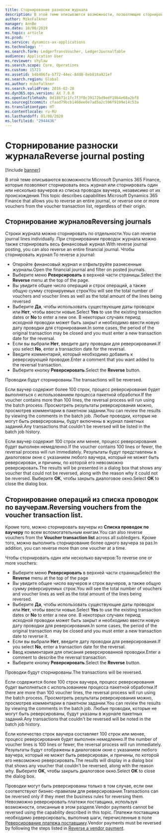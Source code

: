 ```yaml
---
title: Сторнирование разноски журнала
description: В этой теме описываются возможности, позволяющие сторнировать ваучеры из списка проводок по ваучеру или из финансовых журналов.
author: MikeFalkner
manager: AnnBe
ms.date: 10/08/2019
ms.topic: article
ms.prod: ''
ms.service: dynamics-ax-applications
ms.technology: ''
ms.search.form: LedgerTransVoucher, LedgerJournalTable
audience: Application User
ms.reviewer: shylaw
ms.search.scope: Core, Operations
ms.custom: 15721
ms.assetid: b4b406fa-b772-44ec-8dd8-8eb818a921ef
ms.search.region: Global
ms.author: mikefalkner
ms.search.validFrom: 2016-02-28
ms.dyn365.ops.version: AX 7.0.0
ms.openlocfilehash: 0d18b71c1fc7f3f0c39172bd9edf19b4e60a2bf8
ms.sourcegitcommit: cfaad79bcb1460ee0e7ad5a2c596f9199e14c53a
ms.translationtype: HT
ms.contentlocale: ru-RU
ms.lasthandoff: 01/08/2020
ms.locfileid: "2944436"
---
```

# <a name="reverse-journal-posting"></a><span data-ttu-id="6b16b-103">Сторнирование разноски журнала</span><span class="sxs-lookup"><span data-stu-id="6b16b-103">Reverse journal posting</span></span>

[!include [banner](../includes/banner.md)]

<span data-ttu-id="6b16b-104">В этой теме описываются возможности Microsoft Dynamics 365 Finance, которые позволяют сторнировать весь журнал или сторнировать один или несколько ваучеров из списка проводок ваучера, независимо от их происхождения.</span><span class="sxs-lookup"><span data-stu-id="6b16b-104">This topic describes capabilities Microsoft Dynamics 365 Finance that allows you to reverse an entire journal, or reverse one or more vouchers from the voucher transaction list, regardless of their origin.</span></span> 

## <a name="reversing-journals"></a><span data-ttu-id="6b16b-105">Сторнирование журналов</span><span class="sxs-lookup"><span data-stu-id="6b16b-105">Reversing journals</span></span>

<span data-ttu-id="6b16b-106">Строки журнала можно сторнировать по отдельности.</span><span class="sxs-lookup"><span data-stu-id="6b16b-106">You can reverse journal lines individually.</span></span> <span data-ttu-id="6b16b-107">При сторнировании проводок журнала можно также сторнировать весь финансовый журнал.</span><span class="sxs-lookup"><span data-stu-id="6b16b-107">With reverse journal posting, you can also reverse an entire financial journal.</span></span> <span data-ttu-id="6b16b-108">Чтобы сторнировать журнал:</span><span class="sxs-lookup"><span data-stu-id="6b16b-108">To reverse a journal:</span></span> 

- <span data-ttu-id="6b16b-109">Откройте финансовый журнал и отфильтруйте разнесенные журналы.</span><span class="sxs-lookup"><span data-stu-id="6b16b-109">Open the financial journal and filter on posted journals.</span></span>
- <span data-ttu-id="6b16b-110">Выберите меню **Реверсировать** в верхней части страницы.</span><span class="sxs-lookup"><span data-stu-id="6b16b-110">Select the **Reverse** menu at the top of the page.</span></span>
- <span data-ttu-id="6b16b-111">Вы увидите общее число операций и строк операций, а также общую сумму сторнируемых строк</span><span class="sxs-lookup"><span data-stu-id="6b16b-111">You will see the total number of vouchers and voucher lines as well as the total amount of the lines being reversed</span></span>
- <span data-ttu-id="6b16b-112">Выберите **Да**, чтобы использовать существующие даты проводок или **Нет**, чтобы ввести новые.</span><span class="sxs-lookup"><span data-stu-id="6b16b-112">Select **Yes** to use the existing transaction dates or **No** to enter a new one.</span></span> <span data-ttu-id="6b16b-113">В некоторых случаях период исходной проводки может быть закрыт и необходимо ввести новую дату проводки для сторнирования.</span><span class="sxs-lookup"><span data-stu-id="6b16b-113">In some cases, the period of the original transaction may be closed and you must enter a new transaction date for the reversal.</span></span>
- <span data-ttu-id="6b16b-114">Если вы выбрали **Нет**, введите дату проводки для реверсирования.</span><span class="sxs-lookup"><span data-stu-id="6b16b-114">If you select **No**, enter a transaction date for the reversal.</span></span> 
- <span data-ttu-id="6b16b-115">Введите комментарий, который необходимо добавить к реверсирующей проводке.</span><span class="sxs-lookup"><span data-stu-id="6b16b-115">Enter a comment that you want added to the reversal transaction.</span></span>
- <span data-ttu-id="6b16b-116">Выберите кнопку **Реверсировать**.</span><span class="sxs-lookup"><span data-stu-id="6b16b-116">Select the **Reverse** button.</span></span>

<span data-ttu-id="6b16b-117">Проводки будут сторнированы.</span><span class="sxs-lookup"><span data-stu-id="6b16b-117">The transactions will be reversed.</span></span> 

<span data-ttu-id="6b16b-118">Если ваучер содержит более 100 строк, процесс реверсирования будет выполняться с использованием процесса пакетной обработки.</span><span class="sxs-lookup"><span data-stu-id="6b16b-118">If the voucher contains more than 100 lines, the reversal process will run using the batch process.</span></span> <span data-ttu-id="6b16b-119">Просмотреть результаты реверсирования можно, просмотрев комментарии в пакетном задании.</span><span class="sxs-lookup"><span data-stu-id="6b16b-119">You can review the results by viewing the comments in the batch job.</span></span> <span data-ttu-id="6b16b-120">Любые проводки, которые не могут быть реверсированы, будут включены в журнал пакетных заданий.</span><span class="sxs-lookup"><span data-stu-id="6b16b-120">Any transactions that couldn't be reversed will be listed in the batch job history.</span></span>

<span data-ttu-id="6b16b-121">Если ваучер содержит 100 строк или менее, процесс реверсирования будет выполнен немедленно.</span><span class="sxs-lookup"><span data-stu-id="6b16b-121">If the voucher contains 100 lines or fewer, the reversal process will run immediately.</span></span> <span data-ttu-id="6b16b-122">Результаты будут представлены в диалоговом окне с указанием любого ваучера, который не может быть реверсирован, и причины, по которой его невозможно реверсировать.</span><span class="sxs-lookup"><span data-stu-id="6b16b-122">The results will be presented in a dialog box that shows any voucher that could not be reversed, along with the reason why it could not be reversed.</span></span> <span data-ttu-id="6b16b-123">Выберите **OK**, чтобы закрыть диалоговое окно.</span><span class="sxs-lookup"><span data-stu-id="6b16b-123">Select **OK** to close the dialog box.</span></span>

## <a name="reversing-vouchers-from-the-voucher-transaction-list"></a><span data-ttu-id="6b16b-124">Сторнирование операций из списка проводок по ваучерам.</span><span class="sxs-lookup"><span data-stu-id="6b16b-124">Reversing vouchers from the voucher transaction list.</span></span> 

<span data-ttu-id="6b16b-125">Кроме того, можно сторнировать ваучеры из **Списка проводок по ваучеру** по всем вспомогательным книгам.</span><span class="sxs-lookup"><span data-stu-id="6b16b-125">You can also reverse vouchers from the **Voucher transaction list** across all subledgers.</span></span> <span data-ttu-id="6b16b-126">Кроме того, можно выполнить сторнирование более одного ваучера за раз.</span><span class="sxs-lookup"><span data-stu-id="6b16b-126">In addition, you can reverse more than one voucher at a time.</span></span> 

<span data-ttu-id="6b16b-127">Чтобы сторнировать один или несколько ваучеров:</span><span class="sxs-lookup"><span data-stu-id="6b16b-127">To reverse one or more vouchers:</span></span> 

- <span data-ttu-id="6b16b-128">Выберите меню **Реверсировать** в верхней части страницы</span><span class="sxs-lookup"><span data-stu-id="6b16b-128">Select the **Reverse** menu at the top of the page</span></span>
- <span data-ttu-id="6b16b-129">Вы увидите общее число ваучеров и строк ваучеров, а также общую сумму реверсируемых строк.</span><span class="sxs-lookup"><span data-stu-id="6b16b-129">You will see the total number of vouchers and voucher lines as well as the total amount of the lines being reversed.</span></span>
- <span data-ttu-id="6b16b-130">Выберите **Да**, чтобы использовать существующие даты проводок или **Нет**, чтобы ввести новые.</span><span class="sxs-lookup"><span data-stu-id="6b16b-130">Select **Yes** to use the existing transaction dates or **No** to enter a new one.</span></span> <span data-ttu-id="6b16b-131">В некоторых случаях период исходной проводки может быть закрыт и необходимо ввести новую дату проводки для реверсирования.</span><span class="sxs-lookup"><span data-stu-id="6b16b-131">In some cases, the period of the original transaction may be closed and you must enter a new transaction date to reverse it.</span></span>
- <span data-ttu-id="6b16b-132">Если вы выбрали **Нет**, введите дату проводки для реверсирования.</span><span class="sxs-lookup"><span data-stu-id="6b16b-132">If you select **No**, enter a transaction date for the reversal.</span></span> 
- <span data-ttu-id="6b16b-133">Ввод комментария для описания реверсированной проводки.</span><span class="sxs-lookup"><span data-stu-id="6b16b-133">Enter a comment to describe the reversal transaction.</span></span>
- <span data-ttu-id="6b16b-134">Выберите кнопку **Реверсировать**.</span><span class="sxs-lookup"><span data-stu-id="6b16b-134">Select the **Reverse** button.</span></span>

<span data-ttu-id="6b16b-135">Проводки будут сторнированы.</span><span class="sxs-lookup"><span data-stu-id="6b16b-135">The transactions will be reversed.</span></span> 

<span data-ttu-id="6b16b-136">Если содержится более 100 строк ваучера, процесс реверсирования будет выполняться с использованием процесса пакетной обработки.</span><span class="sxs-lookup"><span data-stu-id="6b16b-136">If there are more than 100 voucher lines, the reversal process will run using the batch process.</span></span> <span data-ttu-id="6b16b-137">Просмотреть результаты реверсирования можно, просмотрев комментарии в пакетном задании.</span><span class="sxs-lookup"><span data-stu-id="6b16b-137">You can review the results by viewing the comments in the batch job.</span></span> <span data-ttu-id="6b16b-138">Любые проводки, которые не могут быть реверсированы, будут указаны в журнале пакетных заданий.</span><span class="sxs-lookup"><span data-stu-id="6b16b-138">Any transactions that couldn't be reversed will be noted in the batch job history.</span></span>

<span data-ttu-id="6b16b-139">Если количество строк ваучера составляет 100 строк или менее, процесс реверсирования будет выполнен немедленно.</span><span class="sxs-lookup"><span data-stu-id="6b16b-139">If the number of voucher lines is 100 lines or fewer, the reversal process will run immediately.</span></span> <span data-ttu-id="6b16b-140">Результаты будут отображены в диалоговом окне с указанием любого ваучера, который не может быть реверсирован, и причины, по которой его невозможно реверсировать.</span><span class="sxs-lookup"><span data-stu-id="6b16b-140">The results will display in a dialog box that shows any voucher that couldn't be reversed, along with the reason why.</span></span> <span data-ttu-id="6b16b-141">Выберите **OK**, чтобы закрыть диалоговое окно.</span><span class="sxs-lookup"><span data-stu-id="6b16b-141">Select **OK** to close the dialog box.</span></span>

<span data-ttu-id="6b16b-142">Проводки могут быть реверсированы только в том случае, если они соответствуют бизнес-правилам для реверсирования.</span><span class="sxs-lookup"><span data-stu-id="6b16b-142">Transactions can be reversed only if they meet the business rules for reversing them.</span></span> <span data-ttu-id="6b16b-143">Невозможно реверсировать платежи поставщика, используя возможности, описанные в этом разделе.</span><span class="sxs-lookup"><span data-stu-id="6b16b-143">Vendor payments cannot be reversed using the capability described in this topic.</span></span> <span data-ttu-id="6b16b-144">Платежи поставщика необходимо реверсировать, выполнив шаги, перечисленные в поле [Реверсирование платежа поставщику](https://docs.microsoft.com/en-us/dynamics365/finance/accounts-payable/reverse-vendor-payment).</span><span class="sxs-lookup"><span data-stu-id="6b16b-144">Vendor payments must be reversed by following the steps listed in [Reverse a vendor payment](https://docs.microsoft.com/en-us/dynamics365/finance/accounts-payable/reverse-vendor-payment).</span></span>

